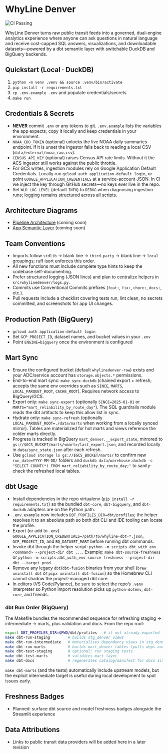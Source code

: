 # WhyLine Denver

![CI Passing](https://img.shields.io/badge/CI-passing-brightgreen.svg)

WhyLine Denver turns raw public transit feeds into a governed, dual-engine analytics experience where anyone can ask questions in natural language and receive cost-capped SQL answers, visualizations, and downloadable datasets—powered by a dbt semantic layer with switchable DuckDB and BigQuery backends.

## Quickstart (Local · DuckDB)

1. `python -m venv .venv && source .venv/bin/activate`
2. `pip install -r requirements.txt`
3. `cp .env.example .env` and populate credentials/secrets
4. `make run`

## Credentials & Secrets

- **NEVER** commit `.env` or any tokens to git. `.env.example` lists the variables the app expects; copy it locally and keep credentials in your environment.
- `NOAA_CDO_TOKEN` (optional) unlocks the live NOAA daily summaries endpoint. If it is unset the ingestor falls back to reading a local CSV (`data/external/noaa_raw.csv`).
- `CENSUS_API_KEY` (optional) raises Census API rate limits. Without it the ACS ingestor still works against the public throttle.
- For GCS writes, ingestion modules rely on Google Application Default Credentials. Locally run `gcloud auth application-default login`, or point `GOOGLE_APPLICATION_CREDENTIALS` at a service-account JSON. In CI we inject the key through GitHub secrets—no keys ever live in the repo.
- Set `WLD_LOG_LEVEL` (default `INFO`) to `DEBUG` when diagnosing ingestion runs; logging remains structured across all scripts.

## Architecture Diagrams

- [Pipeline Architecture](docs/pipeline_architecture.drawio) (coming soon)
- [App Semantic Layer](docs/app_semantic_layer.drawio) (coming soon)

## Team Conventions

- Imports follow `stdlib` → blank line → `third-party` → blank line → `local` groupings; ruff isort enforces this order.
- All new functions must include complete type hints to keep the codebase self-documenting.
- Prefer structured logging (JSON lines) and plan to centralize helpers in `src/whylinedenver/logs.py`.
- Commits use Conventional Commits prefixes (`feat:`, `fix:`, `chore:`, `docs:`, etc.).
- Pull requests include a checklist covering tests run, lint clean, no secrets committed, and screenshots for app UI changes.

## Production Path (BigQuery)

- `gcloud auth application-default login`
- Set `GCP_PROJECT_ID`, dataset names, and bucket values in your `.env`
- Point `ENGINE=bigquery` once the environment is configured

## Mart Sync

- Ensure the configured bucket (default `whylinedenver-raw`) exists and your ADC/service account has `storage.objects.*` permissions.
- End-to-end mart sync: `make sync-duckdb` (chained export + refresh; accepts the same env overrides such as `SINCE`, `MARTS`, `LOCAL_PARQUET_ROOT`, `CACHE_ROOT`). Requires network access to BigQuery/GCS.
- Export only: `make sync-export` (optionally `SINCE=2025-01-01` or `MARTS="mart_reliability_by_route_day"`). The SQL guardrails module reads the dbt artifacts to keep this allow list in sync.
- Hydrate only: `make sync-refresh` (optionally `LOCAL_PARQUET_ROOT=./data/marts` when working from a locally synced mirror). Tables are materialized for hot marts and views reference the colder marts directly.
- Progress is tracked in BigQuery `mart_denver.__export_state`, mirrored to `gs://$GCS_BUCKET/marts/<mart>/last_export.json`, and recorded locally in `data/sync_state.json` after each refresh.
- Use `gcloud storage ls gs://$GCS_BUCKET/marts/` to confirm new `run_date=YYYY-MM-DD/` folders and `duckdb data/warehouse.duckdb -c "SELECT COUNT(*) FROM mart_reliability_by_route_day;"` to sanity-check the refreshed local tables.

## dbt Usage

- Install dependencies in the repo virtualenv (`pip install -r requirements.txt`) so the bundled `dbt-core`, `dbt-bigquery`, and `dbt-duckdb` adapters are on the Python path.
- `.env.example` now includes `DBT_PROFILES_DIR=dbt/profiles`; the helper resolves it to an absolute path so both dbt CLI and IDE tooling can locate the profile.
- Export (or add to `.env`) `GOOGLE_APPLICATION_CREDENTIALS=/path/to/whyline-dbt-*.json`, `GCP_PROJECT_ID`, and `BQ_DATASET_MART` before running dbt commands.
- Invoke dbt through the helper script: `python -m scripts.dbt_with_env <command> --project-dir dbt ...`. Example: `make dbt-source-freshness` or `python -m scripts.dbt_with_env source freshness --project-dir dbt --target prod`.
- Remove any legacy `dbt`/`dbt-fusion` binaries from your shell (`brew uninstall dbt` or `pipx uninstall dbt-fusion`) so the Homebrew CLI cannot shadow the project-managed dbt core.
- In editors (VS Code/Pylance), be sure to select the repo’s `.venv` interpreter so Python import resolution picks up `python-dotenv`, `dbt-core`, and friends.

### dbt Run Order (BigQuery)

The Makefile bundles the recommended sequence for refreshing staging → intermediate → marts, plus validation and docs. From the repo root:

```bash
export DBT_PROFILES_DIR=$PWD/dbt/profiles   # if not already exported
make dbt-run-staging        # builds stg_denver views
make dbt-run-intermediate   # materialises dependency views in stg_denver
make dbt-run-marts          # builds mart_denver tables (pulls deps automatically)
make dbt-test-staging       # optional: run staging tests
make dbt-test-marts         # validates mart layer
make dbt-docs               # regenerates catalog/manifest for docs site
```

`make dbt-marts` (and the tests) automatically include upstream models, but the explicit intermediate target is useful during local development to spot issues early.

## Freshness Badges

- Planned: surface dbt source and model freshness badges alongside the Streamlit experience

## Data Attributions

- Links to public transit data providers will be added here in a later revision
